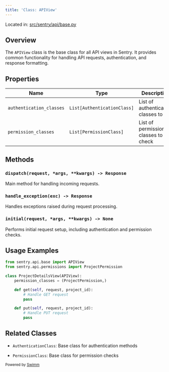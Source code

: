 ```yaml
---
title: 'Class: APIView'
---
```

Located in: <SwmPath>[src/sentry/api/base.py](/src/sentry/api/base.py)</SwmPath>

## Overview

The `APIView` class is the base class for all API views in Sentry. It provides common functionality for handling API requests, authentication, and response formatting.

## Properties

| Name                     | Type                        | Description                           |
| ------------------------ | --------------------------- | ------------------------------------- |
| `authentication_classes` | `List[AuthenticationClass]` | List of authentication classes to use |
| `permission_classes`     | `List[PermissionClass]`     | List of permission classes to check   |

## Methods

### `dispatch(request, *args, **kwargs) -> Response`

Main method for handling incoming requests.

### `handle_exception(exc) -> Response`

Handles exceptions raised during request processing.

### <SwmToken path="/src/sentry/api/base.py" pos="432:3:5" line-data="                self.initial(request, *args, **kwargs)">`initial(request`</SwmToken>`, *args, **kwargs) -> None`

Performs initial request setup, including authentication and permission checks.

## Usage Examples

```python
from sentry.api.base import APIView
from sentry.api.permissions import ProjectPermission

class ProjectDetailsView(APIView):
    permission_classes = (ProjectPermission,)

    def get(self, request, project_id):
        # Handle GET request
        pass

    def put(self, request, project_id):
        # Handle PUT request
        pass
```

## Related Classes

- `AuthenticationClass`: Base class for authentication methods

- `PermissionClass`: Base class for permission checks

<SwmMeta version="3.0.0" repo-id="Z2l0aHViJTNBJTNBc2VudHJ5LWNsYXVkZSUzQSUzQXNodWp1dXU=" repo-name="sentry-claude"><sup>Powered by [Swimm](https://app.swimm.io/)</sup></SwmMeta>

